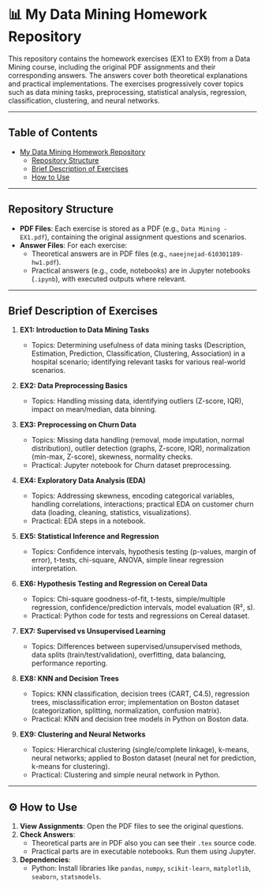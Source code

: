 # 📊 My Data Mining Homework Repository
This repository contains the homework exercises (EX1 to EX9) from a Data Mining course, including the original PDF assignments and their corresponding answers. The answers cover both theoretical explanations and practical implementations. The exercises progressively cover topics such as data mining tasks, preprocessing, statistical analysis, regression, classification, clustering, and neural networks.

---

## Table of Contents
- [My Data Mining Homework Repository](#-my-data-mining-homework-repository)
  - [Repository Structure](#-repository-structure)
  - [Brief Description of Exercises](#-brief-description-of-exercises)
  - [How to Use](#-how-to-use)

---

## Repository Structure
- **PDF Files**: Each exercise is stored as a PDF (e.g., `Data Mining - EX1.pdf`), containing the original assignment questions and scenarios.
- **Answer Files**: For each exercise:
  - Theoretical answers are in PDF files (e.g., `naeejnejad-610301189-hw1.pdf`).
  - Practical answers (e.g., code, notebooks) are in Jupyter notebooks (`.ipynb`), with executed outputs where relevant.

---

## Brief Description of Exercises
1. **EX1: Introduction to Data Mining Tasks**  
   - Topics: Determining usefulness of data mining tasks (Description, Estimation, Prediction, Classification, Clustering, Association) in a hospital scenario; identifying relevant tasks for various real-world scenarios.  

2. **EX2: Data Preprocessing Basics**  
   - Topics: Handling missing data, identifying outliers (Z-score, IQR), impact on mean/median, data binning.  

3. **EX3: Preprocessing on Churn Data**  
   - Topics: Missing data handling (removal, mode imputation, normal distribution), outlier detection (graphs, Z-score, IQR), normalization (min-max, Z-score), skewness, normality checks.  
   - Practical: Jupyter notebook for Churn dataset preprocessing.  

4. **EX4: Exploratory Data Analysis (EDA)**  
   - Topics: Addressing skewness, encoding categorical variables, handling correlations, interactions; practical EDA on customer churn data (loading, cleaning, statistics, visualizations).  
   - Practical: EDA steps in a notebook.  

5. **EX5: Statistical Inference and Regression**  
   - Topics: Confidence intervals, hypothesis testing (p-values, margin of error), t-tests, chi-square, ANOVA, simple linear regression interpretation.  

6. **EX6: Hypothesis Testing and Regression on Cereal Data**  
   - Topics: Chi-square goodness-of-fit, t-tests, simple/multiple regression, confidence/prediction intervals, model evaluation (R², s).  
   - Practical: Python code for tests and regressions on Cereal dataset.  

7. **EX7: Supervised vs Unsupervised Learning**  
   - Topics: Differences between supervised/unsupervised methods, data splits (train/test/validation), overfitting, data balancing, performance reporting.  

8. **EX8: KNN and Decision Trees**  
   - Topics: KNN classification, decision trees (CART, C4.5), regression trees, misclassification error; implementation on Boston dataset (categorization, splitting, normalization, confusion matrix).  
   - Practical: KNN and decision tree models in Python on Boston data.  

9. **EX9: Clustering and Neural Networks**  
   - Topics: Hierarchical clustering (single/complete linkage), k-means, neural networks; applied to Boston dataset (neural net for prediction, k-means for clustering).  
   - Practical: Clustering and simple neural network in Python.  

---

## ⚙ How to Use
1. **View Assignments**: Open the PDF files to see the original questions.
2. **Check Answers**: 
   - Theoretical parts are in PDF also you can see their `.tex` source code.
   - Practical parts are in executable notebooks. Run them using Jupyter.
3. **Dependencies**:
   - Python: Install libraries like `pandas`, `numpy`, `scikit-learn`, `matplotlib`, `seaborn`, `statsmodels`.
